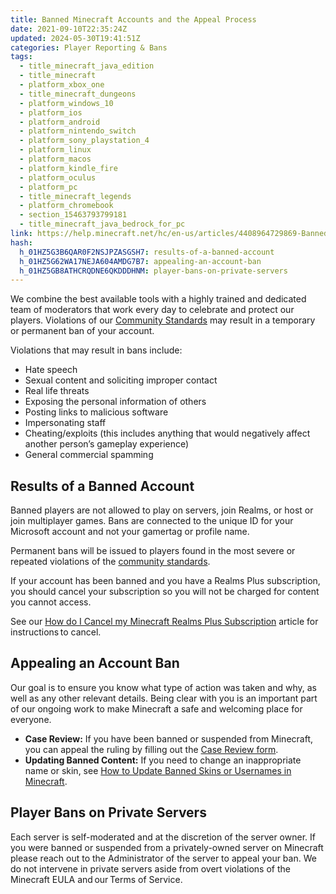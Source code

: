 ```yaml
---
title: Banned Minecraft Accounts and the Appeal Process
date: 2021-09-10T22:35:24Z
updated: 2024-05-30T19:41:51Z
categories: Player Reporting & Bans
tags:
  - title_minecraft_java_edition
  - title_minecraft
  - platform_xbox_one
  - title_minecraft_dungeons
  - platform_windows_10
  - platform_ios
  - platform_android
  - platform_nintendo_switch
  - platform_sony_playstation_4
  - platform_linux
  - platform_macos
  - platform_kindle_fire
  - platform_oculus
  - platform_pc
  - title_minecraft_legends
  - platform_chromebook
  - section_15463793799181
  - title_minecraft_java_bedrock_for_pc
link: https://help.minecraft.net/hc/en-us/articles/4408964729869-Banned-Minecraft-Accounts-and-the-Appeal-Process
hash:
  h_01HZ5G3B6QAR0F2NSJPZASGSH7: results-of-a-banned-account
  h_01HZ5G62WA17NEJA604AMDG7B7: appealing-an-account-ban
  h_01HZ5GB8ATHCRQDNE6QKDDDHNM: player-bans-on-private-servers
---
```


We combine the best available tools with a highly trained and dedicated team of moderators that work every day to celebrate and protect our players. Violations of our [Community Standards](https://www.minecraft.net/en-us/community-standards) may result in a temporary or permanent ban of your account.

Violations that may result in bans include:

- Hate speech
- Sexual content and soliciting improper contact
- Real life threats
- Exposing the personal information of others
- Posting links to malicious software
- Impersonating staff
- Cheating/exploits (this includes anything that would negatively affect another person’s gameplay experience)
- General commercial spamming

## Results of a Banned Account

Banned players are not allowed to play on servers, join Realms, or host or join multiplayer games. Bans are connected to the unique ID for your Microsoft account and not your gamertag or profile name.

Permanent bans will be issued to players found in the most severe or repeated violations of the [community standards](https://www.minecraft.net/en-us/community-standards).

If your account has been banned and you have a Realms Plus subscription, you should cancel your subscription so you will not be charged for content you cannot access.

See our [How do I Cancel my Minecraft Realms Plus Subscription](../Manage-Realms-Subscriptions/How-Do-I-Renew-an-Expired-Minecraft-Bedrock-Edition-Realm-Subscription.md#h_01FGCVE88JFXE24WPYJJHZGQ9W) article for instructions to cancel.

## Appealing an Account Ban

Our goal is to ensure you know what type of action was taken and why, as well as any other relevant details. Being clear with you is an important part of our ongoing work to make Minecraft a safe and welcoming place for everyone.

- **Case Review:** If you have been banned or suspended from Minecraft, you can appeal the ruling by filling out the [Case Review form](https://aka.ms/Case-Review-Minecraft).
- **Updating Banned Content:** If you need to change an inappropriate name or skin, see [How to Update Banned Skins or Usernames in Minecraft](../Minecraft-Java-Edition/How-to-Update-Banned-Skins-or-Usernames-in-Minecraft.md).

## Player Bans on Private Servers

Each server is self-moderated and at the discretion of the server owner. If you were banned or suspended from a privately-owned server on Minecraft please reach out to the Administrator of the server to appeal your ban. We do not intervene in private servers aside from overt violations of the Minecraft EULA and our Terms of Service.
